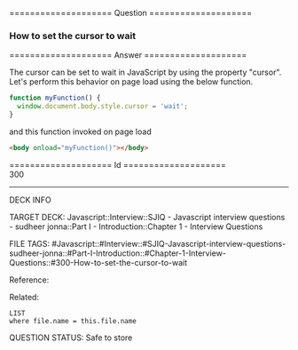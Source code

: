 ==================== Question ====================  

### How to set the cursor to wait  

==================== Answer ====================  

The cursor can be set to wait in JavaScript by using the property "cursor".
Let's perform this behavior on page load using the below function.

```javascript
function myFunction() {
  window.document.body.style.cursor = 'wait';
}
```

and this function invoked on page load

```html
<body onload="myFunction()"></body>
```

==================== Id ====================  
300

---

DECK INFO

TARGET DECK: Javascript::Interview::SJIQ - Javascript interview questions - sudheer jonna::Part I - Introduction::Chapter 1 - Interview Questions

FILE TAGS: #Javascript::#Interview::#SJIQ-Javascript-interview-questions-sudheer-jonna::#Part-I-Introduction::#Chapter-1-Interview-Questions::#300-How-to-set-the-cursor-to-wait

Reference:

Related:

```dataview
LIST
where file.name = this.file.name
```

QUESTION STATUS: Safe to store
